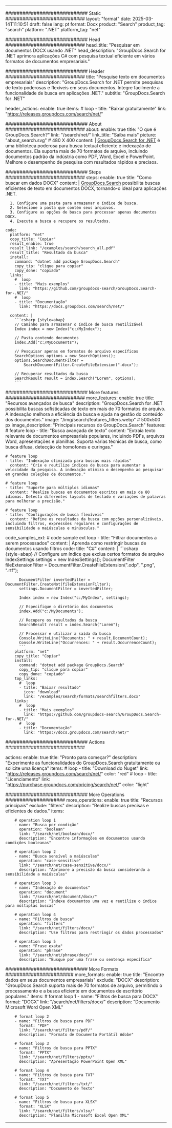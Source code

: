 
---
############################# Static ############################
layout: "format"
date:  2025-03-14T11:10:51
draft: false
lang: pt
format: Docx
product: "Search"
product_tag: "search"
platform: ".NET"
platform_tag: "net"

############################# Head ############################
head_title: "Pesquisar em documentos DOCX usando .NET"
head_description: "GroupDocs.Search for .NET aprimora aplicações C# com pesquisa textual eficiente em vários formatos de documentos empresariais."

############################# Header ############################
title: "Pesquise texto em documentos empresariais" 
description: "GroupDocs.Search for .NET permite pesquisas de texto poderosas e flexíveis em seus documentos. Integre facilmente a funcionalidade de busca em aplicações .NET."
subtitle: "GroupDocs.Search for .NET" 

header_actions:
  enable: true
  items:
    #  loop
    - title: "Baixar gratuitamente"
      link: "https://releases.groupdocs.com/search/net/"
      
############################# About ############################
about:
    enable: true
    title: "O que é GroupDocs.Search?"
    link: "/search/net/"
    link_title: "Saiba mais"
    picture: "about_search.svg" # 480 X 400
    content: |
       [GroupDocs.Search for .NET](/search/net/) é uma biblioteca poderosa para busca textual eficiente e indexação de documentos. Ela suporta mais de 70 formatos de arquivo, incluindo documentos padrão da indústria como PDF, Word, Excel e PowerPoint. Melhore o desempenho de pesquisa com resultados rápidos e precisos.

############################# Steps ############################
steps:
    enable: true
    title: "Como buscar em dados DOCX"
    content: |
      [GroupDocs.Search](/search/net/) possibilita buscas eficientes de texto em documentos DOCX, tornando-o ideal para aplicações .NET.
      
      1. Configure uma pasta para armazenar o índice de busca.
      2. Selecione a pasta que contém seus arquivos.
      3. Configure as opções de busca para processar apenas documentos DOCX.
      4. Execute a busca e recupere os resultados.
   
    code:
      platform: "net"
      copy_title: "Copiar"
      result_enable: true
      result_link: "/examples/search/search_all.pdf"
      result_title: "Resultado da busca"
      install:
        command: "dotnet add package GroupDocs.Search"
        copy_tip: "clique para copiar"
        copy_done: "copiado"
      links:
        #  loop
        - title: "Mais exemplos"
          link: "https://github.com/groupdocs-search/GroupDocs.Search-for-.NET/"
        #  loop
        - title: "Documentação"
          link: "https://docs.groupdocs.com/search/net/"
          
      content: |
        ```csharp {style=abap}
        // Caminho para armazenar o índice de busca reutilizável
        Index index = new Index("c:/MyIndex");

        // Pasta contendo documentos
        index.Add("c:/MyDocuments");

        // Pesquisar apenas em formatos de arquivo específicos
        SearchOptions options = new SearchOptions();
        options.SearchDocumentFilter = 
            SearchDocumentFilter.CreateFileExtension(".docx");

        // Recuperar resultados da busca
        SearchResult result = index.Search("Lorem", options);
        ```            

############################# More features ############################
more_features:
  enable: true
  title: "Recursos avançados de busca"
  description: "GroupDocs.Search for .NET possibilita buscas sofisticadas de texto em mais de 70 formatos de arquivo. A indexação melhora a eficiência da busca e ajuda na gestão do conteúdo dos documentos."
  image: "/img/search/features_filters.webp" # 500x500 px
  image_description: "Principais recursos do GroupDocs.Search"
  features:
    # feature loop
    - title: "Busca avançada de texto"
      content: "Extraia texto relevante de documentos empresariais populares, incluindo PDFs, arquivos Word, apresentações e planilhas. Suporta várias técnicas de busca, como busca difusa, detecção de homofones e curingas."

    # feature loop
    - title: "Indexação otimizada para buscas mais rápidas"
      content: "Crie e reutilize índices de busca para aumentar a velocidade da pesquisa. A indexação otimiza o desempenho ao pesquisar em grandes coleções de documentos."

    # feature loop
    - title: "Suporte para múltiplos idiomas"
      content: "Realize buscas em documentos escritos em mais de 80 idiomas. Detecta diferentes layouts de teclado e variações de palavras para melhorar a precisão."

    # feature loop
    - title: "Configurações de busca flexíveis"
      content: "Refine os resultados da busca com opções personalizáveis, incluindo filtros, expressões regulares e configurações de sensibilidade a maiúsculas e minúsculas."
      
  code_samples_ext:
    # code sample ext loop
    - title: "Filtrar documentos a serem processados"
      content: |
        Aprenda como restringir buscas de documentos usando filtros
      code:
        title: "C#"
        content: |
          ```csharp {style=abap}
          // Configure um índice que exclua certos formatos de arquivo
          IndexSettings settings = new IndexSettings();
          DocumentFilter fileExtensionFilter = 
            DocumentFilter.CreateFileExtension(".odp", ".png", ".rtf");

          DocumentFilter invertedFilter = DocumentFilter.CreateNot(fileExtensionFilter);
          settings.DocumentFilter = invertedFilter;

          Index index = new Index("c:/MyIndex", settings);
              
          // Especifique o diretório dos documentos
          index.Add("c:/MyDocuments");

          // Recupere os resultados da busca
          SearchResult result = index.Search("Lorem");
          
          // Processar e utilizar a saída da busca
          Console.WriteLine("Documents: " + result.DocumentCount);
          Console.WriteLine("Occurrences: " + result.OccurrenceCount);
          ```
        platform: "net"
        copy_title: "Copiar"
        install:
          command: "dotnet add package GroupDocs.Search"
          copy_tip: "clique para copiar"
          copy_done: "copiado"
        top_links:
          #  loop
          - title: "Baixar resultado"
            icon: "download"
            link: "/examples/search/formats/searchfilters.docx"
        links:
          #  loop
          - title: "Mais exemplos"
            link: "https://github.com/groupdocs-search/GroupDocs.Search-for-.NET/"
          #  loop
          - title: "Documentação"
            link: "https://docs.groupdocs.com/search/net/"
            

            


############################# Actions ############################

actions:
  enable: true
  title: "Pronto para começar?"
  description: "Experimente as funcionalidades do GroupDocs.Search gratuitamente ou solicite uma licença"
  items:
    #  loop
    - title: "Download do Nuget"
      link: "https://releases.groupdocs.com/search/net/"
      color: "red"
        #  loop
    - title: "Licenciamento"
      link: "https://purchase.groupdocs.com/pricing/search/net/"
      color: "light"


############################# More Operations #####################
more_operations:
    enable: true
    title: "Recursos principais"
    exclude: "filters"
    description: "Realize buscas precisas e eficientes de dados."
    items: 
          
        # operation loop 1
        - name: "Busca por condição"
          operation: "boolean"
          link: "/search/net/boolean/docx/"
          description: "Encontre informações em documentos usando condições booleanas"

        # operation loop 2
        - name: "Busca sensível a maiúsculas"
          operation: "case-sensitive"
          link: "/search/net/case-sensitive/docx/"
          description: "Aprimore a precisão da busca considerando a sensibilidade a maiúsculas"

        # operation loop 3
        - name: "Indexação de documentos"
          operation: "document"
          link: "/search/net/document/docx/"
          description: "Indexe documentos uma vez e reutilize o índice para múltiplas buscas"

        # operation loop 4
        - name: "Filtros de busca"
          operation: "filters"
          link: "/search/net/filters/docx/"
          description: "Use filtros para restringir os dados processados"

        # operation loop 5
        - name: "Frase exata"
          operation: "phrase"
          link: "/search/net/phrase/docx/"
          description: "Busque por uma frase ou sentença específica"
          
        
          
############################# More Formats ########################
more_formats:
    enable: true
    title: "Encontre dados em seus documentos empresariais"
    exclude: "DOCX"
    description: "GroupDocs.Search suporta mais de 70 formatos de arquivo, permitindo o processamento e a busca eficiente em documentos de escritório populares."
    items: 
        # format loop 1
        - name: "Filtros de busca para DOCX"
          format: "DOCX"
          link: "/search/net/filters/docx/"
          description: "Documento Microsoft Word Open XML"
          
        # format loop 2
        - name: "Filtros de busca para PDF"
          format: "PDF"
          link: "/search/net/filters/pdf/"
          description: "Formato de Documento Portátil Adobe"
          
        # format loop 3
        - name: "Filtros de busca para PPTX"
          format: "PPTX"
          link: "/search/net/filters/pptx/"
          description: "Apresentação PowerPoint Open XML"

        # format loop 4
        - name: "Filtros de busca para TXT"
          format: "TXT"
          link: "/search/net/filters/txt/"
          description: "Documento de Texto"
          
        # format loop 5
        - name: "Filtros de busca para XLSX"
          format: "XLSX"
          link: "/search/net/filters/xlsx/"
          description: "Planilha Microsoft Excel Open XML"
  

---